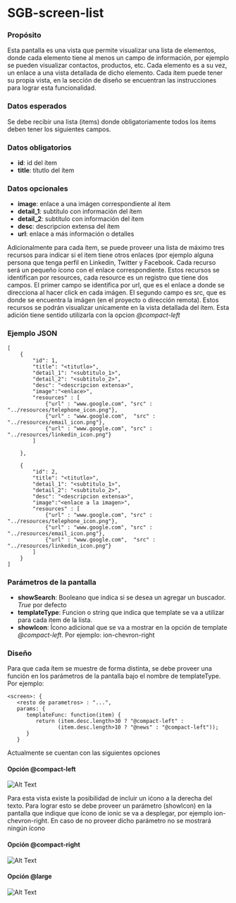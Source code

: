 <h1>SGB-screen-list</h1>

<h3>Propósito</h3>

Esta pantalla es una vista que permite visualizar una lista de elementos, donde cada elemento tiene al menos un campo de información, por ejemplo se pueden visualizar contactos, productos, etc.  Cada elemento es a su vez, un enlace a una vista detallada de dicho elemento. Cada ítem puede tener su propia vista, en la sección de diseño se encuentran las instrucciones para lograr esta funcionalidad. 

<h3>Datos esperados</h3>

Se debe recibir una lista (items) donde obligatoriamente todos los ítems deben tener los siguientes campos.

<h3>Datos obligatorios</h3>


- **id**: id del ítem
- **title**: títutlo del ítem

<h3>Datos opcionales</h3>


- **image**: enlace a una imágen correspondiente al ítem
- **detail_1**: subtítulo con información del ítem
- **detail_2**: subtítulo con información del ítem
- **desc**: descripcion extensa del ítem
- **url**: enlace a más información o detalles


Adicionalmente para cada ítem, se puede proveer una lista de máximo tres recursos para indicar si el item tiene otros enlaces (por ejemplo alguna persona que tenga perfil en Linkedin, Twitter y Facebook. Cada recurso será un pequeño ícono con el enlace correspondiente. Estos recursos se identifican por resources, cada resource es un registro que tiene dos campos. El primer campo se identifica por url, que es el enlace a donde se direcciona al hacer click en cada imágen. El segundo campo es src, que es donde se encuentra la imágen (en el proyecto o dirección remota).  Estos recursos se podrán visualizar unícamente en la vista detallada del ítem.   Esta adición tiene sentido utilizarla con la opcion *@compact-left*

<h3>Ejemplo JSON</h3>

    [ 
        { 
            "id": 1, 
            "title": "<titutlo>", 
		    "detail_1": "<subtitulo_1>", 
		    "detail_2": "<subtitulo_2>", 
		    "desc": "<descripcion extensa>", 
		    "image":"<enlace>", 
		    "resources" : [ 
			    {"url" : "www.google.com", "src" : "../resources/telephone_icon.png"}, 
				{"url" : "www.google.com",  "src" : "../resources/email_icon.png"}, 
				{"url" : "www.google.com", "src" : "../resources/linkedin_icon.png"} 
			] 
    
    	},
    
    	{ 
		    "id": 2, 
		    "title": "<titutlo>", 
		    "detail_1": "<subtitulo_1>", 
		    "detail_2": "<subtitulo_2>", 
		    "desc": "<descripcion extensa>", 
		    "image":"<enlace a la imagen>", 
		    "resources" : [ 
				{"url" : "www.google.com", "src" : "../resources/telephone_icon.png"}, 
				{"url" : "www.google.com", "src" : "../resources/email_icon.png"}, 
				{"url" : "www.google.com",  "src" : "../resources/linkedin_icon.png"} 
		    ] 
  	    } 
    ] 

<h3>Parámetros de la pantalla</h3>

- **showSearch**: Booleano que indica si se desea un agregar un buscador. *True* por defecto  
- **templateType**: Funcion o string que indica que template se va a utilizar para cada item de la lista.
- **showIcon**: Ícono adicional que se va a mostrar en la opción de template *@compact-left*. Por ejemplo: ion-chevron-right

<h3>Diseño</h3>

Para que cada ítem se muestre de forma distinta, se debe proveer una función en los parámetros de la pantalla bajo el nombre de templateType. Por ejemplo: 

	<screen>: {
	   <resto de parametros> : "...",
	   params: {
	      templateFunc: function(item) {
	         return (item.desc.length>30 ? "@compact-left" : 
	                (item.desc.length>10 ? "@news" : "@compact-left")); 
	      }
	   }

Actualmente se cuentan con las siguientes opciones

<h4>Opción @compact-left</h4>

![Alt Text](https://s3.amazonaws.com/megazord-framework/balsamiq+mockups/sgb-screen-list-compact-left.png)


Para esta vista existe la posibilidad de incluir un ićono a la derecha del texto.  Para lograr esto se debe proveer un parámetro (showIcon) en la pantalla que indique que ícono de ionic se va a desplegar, por ejemplo ion-chevron-right.  En caso de no proveer dicho parámetro no se mostrará ningún ícono

<h4>Opción @compact-right</h4>

![Alt Text](https://s3.amazonaws.com/megazord-framework/balsamiq+mockups/sgb-screen-list-compact-right.png)


<h4>Opción @large</h4>

![Alt Text](https://s3.amazonaws.com/megazord-framework/balsamiq+mockups/sgb-screen-list-large.png)

